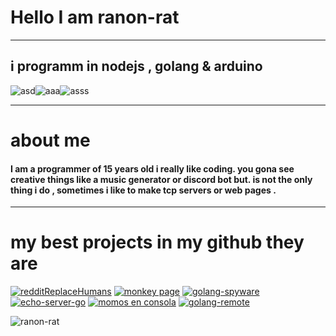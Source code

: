 
# Hello I am ranon-rat
--------------------------------------------

## i programm in nodejs , golang & arduino

![asd](https://camo.githubusercontent.com/7709c59e8833fe26ce749da6506f8180a50a9bcbff346b0efbb9a9d675be7da6/68747470733a2f2f6d656469612e646973636f72646170702e6e65742f6174746163686d656e74732f3730363334393132363731393234323330322f3738343939323232383133363138393937332f396b2e706e67)![aaa](https://camo.githubusercontent.com/2251a8a9328392dabd00abee76b4ba91f390264d8608e6a23fe39bc90cbe02b3/68747470733a2f2f6d656469612e646973636f72646170702e6e65742f6174746163686d656e74732f3730363334393132363731393234323330322f3738343939323438393334353737373731342f4163397662787043704467574141414141456c46546b5375516d43432e706e67)![asss](https://www.infootec.net/wp-content/uploads/2018/02/Arduino.png)

---------------------------------------------

# about me

#### I am a programmer of 15 years old i really like coding. you gona see creative things like a music generator or discord bot but. is not the only thing i do , sometimes i like to make tcp servers or web pages .
---------------------------------------------
# my best projects in my github they are </h1>
                 
[![redditReplaceHumans](https://github-readme-stats.vercel.app/api/pin/?username=ranon-rat&repo=redditReplaceHumans&show_owner=true)](https://github.com/pythonBoy123/redditReplaceHumans) [![monkey page](https://github-readme-stats.vercel.app/api/pin/?username=ranon-rat&repo=monkeyPage&show_owner=true)](https://ranon-rat.github.io/monkeyPage/) [![golang-spyware](https://github-readme-stats.vercel.app/api/pin/?username=ranon-rat&repo=golang-spyware&show_owner=true)](https://github.com/ranon-rat/golang-spyware) [![echo-server-go](https://github-readme-stats.vercel.app/api/pin/?username=ranon-rat&repo=echo-server-go&show_owner=true)](https://github.com/ranon-rat/echo-server-go) [![momos en consola](https://github-readme-stats.vercel.app/api/pin/?username=ranon-rat&repo=when-haces-tus-momos-en-consola&show_owner=true)](https://github.com/ranon-rat/when-haces-tus-momos-en-consola) [![golang-remote](https://github-readme-stats.vercel.app/api/pin/?username=ranon-rat&repo=golang-remote&show_owner=true)](https://github.com/ranon-rat/golang-remote)

![ranon-rat](https://github-readme-stats.vercel.app/api?username=ranon-rat)

